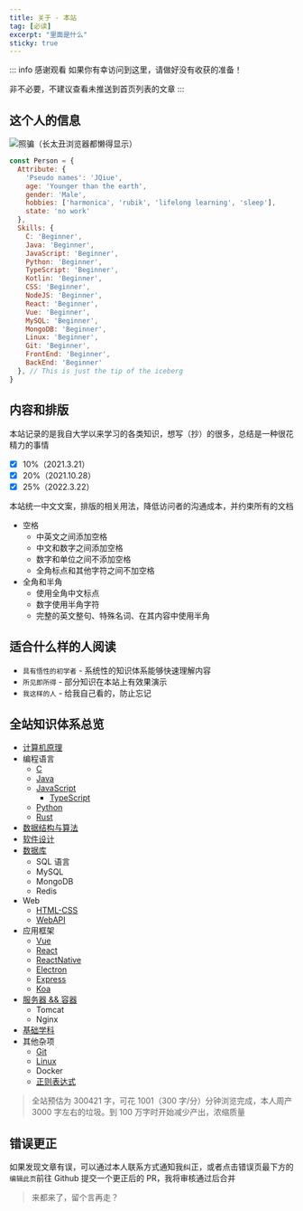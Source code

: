 ```yaml
---
title: 关于 - 本站
tag: [必读]
excerpt: "里面是什么"
sticky: true
---
```


::: info 感谢观看
如果你有幸访问到这里，请做好没有收获的准备！

非不必要，不建议查看未推送到首页列表的文章
:::

## 这个人的信息

![照骗（长太丑浏览器都懒得显示）](https://jinqiu.wang/404)

```js
const Person = {
  Attribute: {
    'Pseudo names': 'JQiue',
    age: 'Younger than the earth',
    gender: 'Male',
    hobbies: ['harmonica', 'rubik', 'lifelong learning', 'sleep'],
    state: 'no work'
  },
  Skills: {
    C: 'Beginner',
    Java: 'Beginner',
    JavaScript: 'Beginner',
    Python: 'Beginner',
    TypeScript: 'Beginner',
    Kotlin: 'Beginner',
    CSS: 'Beginner',
    NodeJS: 'Beginner',
    React: 'Beginner',
    Vue: 'Beginner',
    MySQL: 'Beginner',
    MongoDB: 'Beginner',
    Linux: 'Beginner',
    Git: 'Beginner', 
    FrontEnd: 'Beginner',
    BackEnd: 'Beginner'
  }, // This is just the tip of the iceberg
}
```

## 内容和排版

本站记录的是我自大学以来学习的各类知识，想写（抄）的很多，总结是一种很花精力的事情

- [x] 10%（2021.3.21）
- [x] 20%（2021.10.28）
- [x] 25%（2022.3.22）

本站统一中文文案，排版的相关用法，降低访问者的沟通成本，并约束所有的文档

+ 空格
  + 中英文之间添加空格
  + 中文和数字之间添加空格
  + 数字和单位之间不添加空格
  + 全角标点和其他字符之间不加空格
+ 全角和半角
  + 使用全角中文标点
  + 数字使用半角字符
  + 完整的英文整句、特殊名词、在其内容中使用半角

## 适合什么样的人阅读

+ `具有悟性的初学者` - 系统性的知识体系能够快速理解内容
+ `所见即所得` - 部分知识在本站上有效果演示
+ `我这样的人` - 给我自己看的，防止忘记

## 全站知识体系总览

+ [计算机原理](/computer/)
+ 编程语言
  + [C](/c/)
  + [Java](/java/)
  + [JavaScript](/js/)
    + [TypeScript](/js/typescript/)
  + [Python](/python/)
  + [Rust](/rust/)
+ [数据结构与算法](/ds-algorithm/)
+ [软件设计](/sundry/software-design/)
+ [数据库](/database/)
  + SQL 语言
  + MySQL
  + MongoDB
  + Redis
+ Web
  + [HTML-CSS](/html-css/)
  + [WebAPI](/webapi/)
+ 应用框架
  + [Vue](/framework/vue/)
  + [React](/framework/react/)
  + [ReactNative](/framework/react-native/)
  + [Electron](/framework/electron/)
  + [Express](/framework/express/)
  + [Koa](/framework/koa/)
+ [服务器 && 容器](/sundry/server/)
  + Tomcat
  + Nginx
+ [基础学科](/subject/)
+ 其他杂项
  + [Git](/sundry/git/)
  + [Linux](sundry/linux/)
  + Docker
  + [正则表达式](/sundry/regex/)

> 全站预估为 300421 字，可花 1001（300 字/分）分钟浏览完成，本人周产 3000 字左右的垃圾。到 100 万字时开始减少产出，浓缩质量

## 错误更正

如果发现文章有误，可以通过本人联系方式通知我纠正，或者点击错误页最下方的`编辑此页`前往 Github 提交一个更正后的 PR，我将审核通过后合并

> 来都来了，留个言再走？
